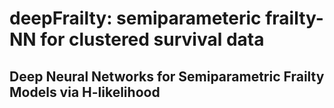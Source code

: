 # deepFrailty: semiparameteric frailty-NN for clustered survival data
## Deep Neural Networks for Semiparametric Frailty Models via H-likelihood
